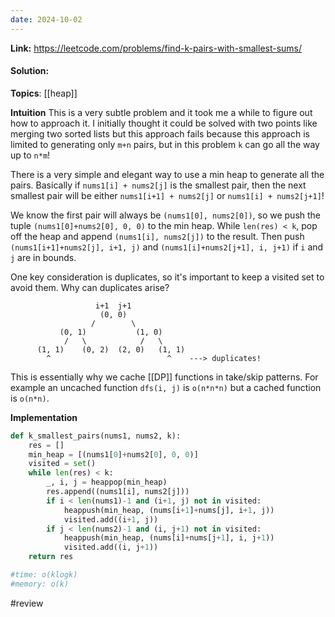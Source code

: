```yaml
---
date: 2024-10-02
---
```

**Link:** https://leetcode.com/problems/find-k-pairs-with-smallest-sums/
#### Solution:

**Topics**: [[heap]]

**Intuition**
This is a very subtle problem and it took me a while to figure out how to approach it. I initially thought it could be solved with two points like merging two sorted lists but this approach fails because this approach is limited to generating only `m+n` pairs, but in this problem `k` can go all the way up to `n*m`! 

There is a very simple and elegant way to use a min heap to generate all the pairs. Basically if `nums1[i] + nums2[j]` is the smallest pair, then the next smallest pair will be either `nums1[i+1] + nums2[j]` or `nums1[i] + nums2[j+1]`! 

We know the first pair will always be `(nums1[0], nums2[0])`, so we push the tuple `(nums1[0]+nums2[0], 0, 0)` to the min heap. While `len(res) < k`, pop off the heap and append `(nums1[i], nums2[j])` to the result. Then push `(nums1[i+1]+nums2[j], i+1, j)` and `(nums1[i]+nums2[j+1], i, j+1)` if `i` and `j` are in bounds. 

One key consideration is duplicates, so it's important to keep a visited set to avoid them. Why can duplicates arise? 

```
                   i+1  j+1
                    (0, 0) 
                  /        \
           (0, 1)           (1, 0)
            /   \            /   \
      (1, 1)    (0, 2)  (2, 0)   (1, 1)
        ^                          ^    ---> duplicates!
```

This is essentially why we cache [[DP]] functions in take/skip patterns. For example an uncached function `dfs(i, j)` is `o(n*n*n)`  but a cached function is `o(n*n)`.

**Implementation**
```python
def k_smallest_pairs(nums1, nums2, k):
	res = []
	min_heap = [(nums1[0]+nums2[0], 0, 0)]
	visited = set()
	while len(res) < k:
		_, i, j = heappop(min_heap)
		res.append((nums1[i], nums2[j]))
		if i < len(nums1)-1 and (i+1, j) not in visited:
			heappush(min_heap, (nums[i+1]+nums[j], i+1, j))
			visited.add((i+1, j))
		if j < len(nums2)-1 and (i, j+1) not in visited:
			heappush(min_heap, (nums[i]+nums[j+1], i, j+1))
			visited.add((i, j+1))
	return res

#time: o(klogk)
#memory: o(k) 
```

#review 


